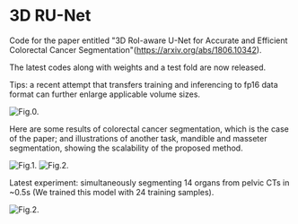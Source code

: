 # 3D RU-Net

Code for the paper entitled "3D RoI-aware U-Net for Accurate and Efficient Colorectal Cancer Segmentation"(https://arxiv.org/abs/1806.10342).

The latest codes along with weights and a test fold are now released.

Tips: a recent attempt that transfers training and inferencing to fp16 data format can further enlarge applicable volume sizes.

![Fig.0.](https://github.com/huangyjhust/3D-RU-Net/blob/master/Images/R-UNet.png)

Here are some results of colorectal cancer segmentation, which is the case of the paper; and illustrations of another task, mandible and masseter segmentation, showing the scalability of the proposed method.

![Fig.1.](https://github.com/huangyjhust/3D-RU-Net/blob/master/Images/Results1.png)
![Fig.2.](https://github.com/huangyjhust/3D-RU-Net/blob/master/Images/Results2.png)

Latest experiment: simultaneously segmenting 14 organs from pelvic CTs in ~0.5s (We trained this model with 24 training samples).

![Fig.2.](https://github.com/huangyjhust/3D-RU-Net/blob/master/Images/Results3.png)
